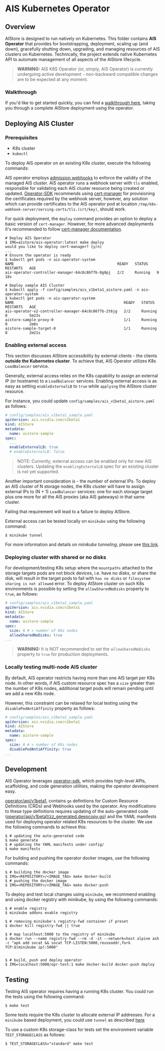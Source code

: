 # AIS Kubernetes Operator

## Overview
AIStore is designed to run natively on Kubernetes.
This folder contains **AIS Operator** that provides for bootstrapping, deployment, scaling up (and down), gracefully shutting down, upgrading, and managing resources of AIS clusters on Kubernetes. Technically, the project extends native Kubernetes API to automate management of all aspects of the AIStore lifecycle.

> **WARNING:** AIS K8S Operator (or, simply, AIS Operator) is currently undergoing active development - non-backward compatible changes are to be expected at any moment.

### Walkthrough
If you'd like to get started quickly, you can find a [walkthrough here](../docs/walkthrough.md), taking you through a complete AIStore deployment using the operator.

## Deploying AIS Cluster
### Prerequisites
* K8s cluster
* `kubectl`

To deploy AIS operator on an existing K8s cluster, execute the following commands:

AIS operator employs [admission webhooks](https://kubernetes.io/docs/reference/access-authn-authz/extensible-admission-controllers/) to enforce the validity of the managed AIS cluster.
AIS operator runs a webhook server with `tls` enabled, responsible for validating each AIS cluster resource being created or updated.
[Operator-SDK](https://sdk.operatorframework.io/) recommends using [cert-manager](https://github.com/jetstack/cert-manager) for provisioning the certificates required by the webhook server, however, any solution which can provide certificates to the AIS operator pod at location `/tmp/k8s-webhook-server/serving-certs/tls.(crt/key)`, should work.

For quick deployment, the `deploy` command provides an option to deploy a basic version of `cert-manager`. However, for more advanced deployments it's recommended to follow [cert-manager documentation](https://cert-manager.io/docs/installation/kubernetes/).

```console
# Deploy AIS Operator
$ IMG=aistore/ais-operator:latest make deploy
would you like to deploy cert-manager? [y/n]
...
# Ensure the operator is ready
$ kubectl get pods -n ais-operator-system
NAME                                               READY   STATUS    RESTARTS   AGE
ais-operator-controller-manager-64c8c86f7b-8g8pj   2/2     Running   0          18s

# Deploy sample AIS Cluster
$ kubectl apply -f config/samples/ais_v1beta1_aistore.yaml -n ais-operator-system
$ kubectl get pods -n ais-operator-system
NAME                                                  READY   STATUS    RESTARTS   AGE
ais-operator-v2-controller-manager-64c8c86f7b-2t6jg   2/2     Running   0          5m23s
aistore-sample-proxy-0                                1/1     Running   0          2m8s
aistore-sample-target-0                               1/1     Running   0          2m21s
```

### Enabling external access

This section discusses AIStore accessibility by external clients - the clients **outside the Kubernetes cluster**.
To achieve that, AIS Operator utilizes K8s `LoadBalancer` service.

Generally, external access relies on the K8s capability to assign an external IP (or hostname) to a `LoadBalancer` services.
Enabling external access is as easy as setting `enableExternalLB` to `true` while `applying` the AIStore cluster resource.

For instance, you could update `config/samples/ais_v1beta1_aistore.yaml` as follows:

```yaml
# config/samples/ais_v1beta1_sample.yaml
apiVersion: ais.nvidia.com/v1beta1
kind: AIStore
metadata:
  name: aistore-sample
spec:
  ...
  enableExternalLB: true
  # enableExternalLB: false
```

> NOTE: Currently, external access can be enabled only for new AIS clusters. Updating the `enablingExternalLB` spec for an existing cluster is not yet supported.

Another important consideration is - the number of external IPs.
To deploy an AIS cluster of N storage nodes, the K8s cluster will have to assign external IPs to (N + 1) `LoadBalancer` services: one for each storage target plus one more for all the AIS proxies (aka AIS gateways) in that same cluster.

Failing that requirement will lead to a failure to deploy AIStore.

External access can be tested locally on `minikube` using the following command:

```console
$ minikube tunnel
```

For more information and details on *minikube tunneling*, please see [this link](https://minikube.sigs.K8s.io/docs/commands/tunnel/).

### Deploying cluster with shared or no disks

For development/testing K8s setup where the `mountpaths` attached to the storage targets pods are not block devices, i.e. have no disks, or share the disk, will result in the target pods to fail with `has no disks` or `filesystem sharing is not allowed` error.
To deploy AIStore cluster on such K8s environments is possible by setting the `allowSharedNoDisks` property to `true`, as follows:

```yaml
# config/samples/ais_v1beta1_sample.yaml
apiVersion: ais.nvidia.com/v1beta1
kind: AIStore
metadata:
  name: aistore-sample
spec:
  size: 4 # > number of K8s nodes
  allowSharedNoDisks: true
...
```

> **WARNING:** It is NOT recommended to set the `allowSharedNoDisks` property to `true` for production deployments.


### Locally testing multi-node AIS cluster

By default, AIS operator restricts having more than one AIS target per K8s node. In other words, if AIS custom resource spec has a `size` greater than the number of K8s nodes, additional target pods will remain pending until we add a new K8s node.

However, this constraint can be relaxed for local testing using the `disablePodAntiAffinity` property as follows:

```yaml
# config/samples/ais_v1beta1_sample.yaml
apiVersion: ais.nvidia.com/v1beta1
kind: AIStore
metadata:
  name: aistore-sample
spec:
  size: 4 # > number of K8s nodes
  disablePodAntiAffinity: true
...
```

## Development

AIS Operator leverages [operator-sdk](https://github.com/operator-framework/operator-sdk), which provides high-level APIs, scaffolding, and code generation utilities, making the operator development easy.

[operator/api/v1beta1](operator/api/v1beta1), contains `go` definitions for Custom Resource Definitions (CRDs) and Webhooks used by the operator.
Any modifications to these type definitions requires updating of the auto-generated code ([operator/api/v1beta1/zz_generated.deepcopy.go](operator/api/v1beta1/zz_generated.deepcopy.go)) and the YAML manifests used for deploying operator related K8s resources to the cluster.
We use the following commands to achieve this:

```console
$ # updating the auto-generated code
$ make generate
$ # updating the YAML manifests under config/
$ make manifests
```

For building and pushing the operator docker images, use the following commands:

```console
$ # building the docker image
$ IMG=<REPOSITORY>/<IMAGE_TAG> make docker-build
$ # pushing the docker image
$ IMG=<REPOSITORY>/<IMAGE_TAG> make docker-push
```

To deploy and test local changes using `minikube`, we recommend enabling and using docker registry with minikube, by using the following commands:

```console
$ # enable registry
$ minikube addons enable registry

$ # removing minikube's registry-fwd container if preset
$ docker kill registry-fwd || true

$ # map localhost:5000 to the registry of minikube
$ docker run --name registry-fwd --rm -d -it --network=host alpine ash -c "apk add socat && socat TCP-LISTEN:5000,reuseaddr,fork TCP:$(minikube ip):5000"


$ # build, push and deploy operator
$ IMG=localhost:5000/opr-test:1 make docker-build docker-push deploy
```

## Testing

Testing AIS operator requires having a running K8s cluster. You could run the tests using the following command:

```console
$ make test
```
Some tests require the K8s cluster to allocate external IP addresses. For a `minikube` based deployment, you could use `tunnel` as described [here](#enabling-external-access)

To use a custom K8s storage-class for tests set the environment variable `TEST_STORAGECLASS` as follows:
```console
$ TEST_STORAGECLASS="standard" make test
```
